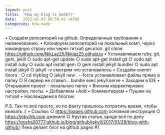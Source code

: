 ```yaml
---
layout: post
title:  "How my blog is made?!"
date:   2022-01-03 00:56:42 +0300
categories: how_made
---
```

• Создаём репозиторий на github. Определенные требования к наименованию.
• Клонируем репозиторий на локальный комп, через командную строку или через  гитхаб десктоп.
git clone https://github.com/NikLaz25/Niklaz25.github.io
• Уcтанавливаем ruby, git,  gem, jekill
	○ sudo apt-get update
	○ sudo apt-get install git
	○ sudo apt install ruby
	○ sudo apt install gem
	○ gem install jekyll bundler
	○ sudo apt install jekyll
	○ jekyll -v   смотрим что установилось
• Создаём скелет блога :
	○ cd myblog
	○ jekyll new . --force устанавливает файлы прямо в папку 
	○ Я сервер не ставил…  bundle exec jekyll serve 
• Заходим в IDE
• Открываем проект - локальную папку
• Вносим корректировки: настройки, посты.
• Добавляем +Add
• Комментируем
• Пушим на гитхаб
• Наслаждаемся блогом

P.S. Так-то всё просто, но по факту пришлось потратить время, чтобы въехать :)
• Ссылки:
	○ https://pages.github.com  основная инструкция
	○  https://jekyllrb.com  джекилл
	○ Крутая статья, вроде всё по делу
	https://gosha20777.github.io/blog/github/jekyll/2017/01/28/blog-with-github/
Лена делает блог на github pages #1
